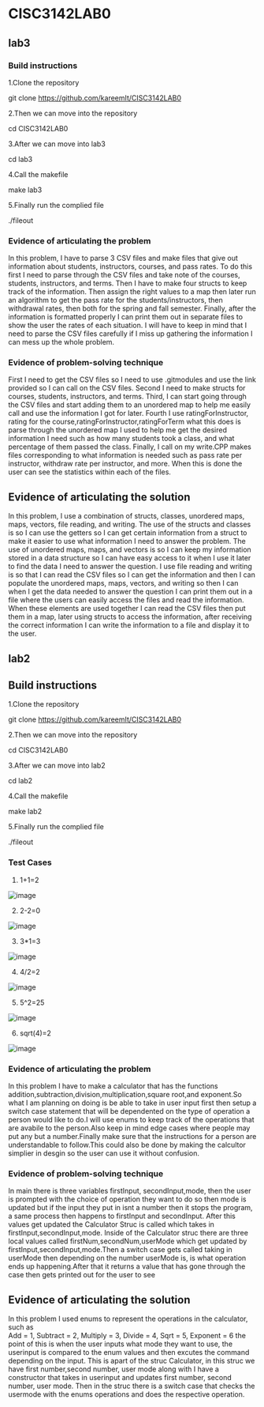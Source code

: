 # CISC3142LAB0
## lab3

### Build instructions
1.Clone the repository 

git clone https://github.com/kareemIt/CISC3142LAB0

2.Then we can move into the repository

cd CISC3142LAB0

3.After we can move into lab3

cd lab3

4.Call the makefile

make lab3

5.Finally run the complied file

./fileout

### Evidence of articulating the problem
In this problem, I have to parse 3 CSV files and make files that give out information about students, instructors, courses, and pass rates. To do this first I need to parse through the CSV files and take note of the courses, students, instructors, and terms. Then I have to make four structs to keep track of the information. Then assign the right values to a map then later run an algorithm to get the pass rate for the students/instructors, then withdrawal rates, then both for the spring and fall semester. Finally, after the information is formatted properly I can print them out in separate files to show the user the rates of each situation. I will have to keep in mind that I need to parse the CSV files carefully if I miss up gathering the information I can mess up the whole problem.

### Evidence of problem-solving technique
First I need to get the CSV files so I need to use .gitmodules and use the link provided so I can call on the CSV files. Second I need to make structs for courses, students, instructors, and terms. Third, I can start going through the CSV files and start adding them to an unordered map to help me easily call and use the information I got for later. Fourth I use ratingForInstructor, rating for the course,ratingForInstructor,ratingForTerm what this does is parse through the unordered map I used to help me get the desired information I need such as how many students took a class, and what percentage of them passed the class. Finally, I call on my write.CPP makes files corresponding to what information is needed such as pass rate per instructor, withdraw rate per instructor, and more. When this is done the user can see the statistics within each of the files.


## Evidence of articulating the solution
In this problem, I use a combination of structs, classes, unordered maps, maps, vectors, file reading, and writing. The use of the structs and classes is so I can use the getters so I can get certain information from a struct to make it easier to use what information I need to answer the problem. The use of unordered maps, maps, and vectors is so I can keep my information stored in a data structure so I can have easy access to it when I use it later to find the data I need to answer the question. I use file reading and writing is so that I can read the CSV files so I can get the information and then I can populate the unordered maps, maps, vectors, and writing so then I can when I get the data needed to answer the question  I can print them out in a file where the users can easily access the files and read the information. When these elements are used together I can read the CSV files then put them in a map, later using structs to access the information, after receiving the correct information I can write the information to a file and display it to the user.

## lab2

## Build instructions
1.Clone the repository 

git clone https://github.com/kareemIt/CISC3142LAB0

2.Then we can move into the repository

cd CISC3142LAB0

3.After we can move into lab2

cd lab2

4.Call the makefile

make lab2

5.Finally run the complied file

./fileout

### Test Cases
1. 1+1=2

![image](https://user-images.githubusercontent.com/49353198/159611582-6b5b9fdb-be97-4c71-a825-0da15e5ccf3e.png)

2. 2-2=0

![image](https://user-images.githubusercontent.com/49353198/159611782-b67b59d4-e452-4364-ab47-9f4c01ffc8e1.png)

3. 3*1=3

![image](https://user-images.githubusercontent.com/49353198/159611816-e65a8496-8b85-4f03-a029-c8c7cf993868.png)

4. 4/2=2

![image](https://user-images.githubusercontent.com/49353198/159611847-bae3c409-dce3-4113-9e06-ac08285c5fd9.png)

5. 5^2=25

![image](https://user-images.githubusercontent.com/49353198/159611910-5114ff93-e9dd-473a-87c3-54cd6bff074d.png)

6. sqrt(4)=2

![image](https://user-images.githubusercontent.com/49353198/159614814-8ac6681c-54a0-4102-8d51-9b1c3c66318b.png)



### Evidence of articulating the problem
In this problem I have to make a calculator that has the functions addition,subtraction,division,multiplication,square root,and exponent.So what I am planning on doing is be able to take in user input first then setup a switch case statement that will be dependented on the type of operation a person would like to do.I will use enums to keep track of the operations that are avabile to the person.Also keep in mind edge cases where people may put any but a number.Finally make sure that the instructions for a person are understandable to follow.This could also be done by making the calcultor simplier in desgin so the user can use it without confusion.

### Evidence of problem-solving technique
In main there is three variables firstInput, secondInput,mode, then the user is prompted with the choice of operation they want to do so then mode is updated but if the input they put in isnt a number then it stops the program, a same process then happens to firstInput and secondInput. After this values get updated the Calculator Struc is called which takes in firstInput,secondInput,mode. Inside of the Calculator struc there are three local values called firstNum,secondNum,userMode which get updated by firstInput,secondInput,mode.Then a switch case gets called taking in userMode then depending on the number userMode is, is what operation ends up happening.After that it returns a value that has gone through the case then gets printed out for the user to see


## Evidence of articulating the solution
In this problem I used enums to represent the operations in the calculator, such as     
    Add = 1,
    Subtract = 2,
    Multiply = 3,
    Divide = 4,
    Sqrt = 5,
    Exponent = 6 
the point of this is when the user inputs what mode they want to use, the userinput is compared to the enum values and then excutes the command depending on the input.
This is apart of the struc Calculator, in this struc we have first number,second number, user mode along with I have a constructor that takes in userinput and updates first number, second number, user mode. Then in the struc there is a switch case that checks the usermode with the enums operations and does the respective operation.

